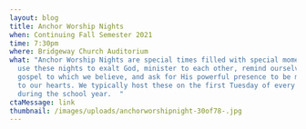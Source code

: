 ```yaml
---
layout: blog
title: Anchor Worship Nights
when: Continuing Fall Semester 2021
time: 7:30pm
where: Bridgeway Church Auditorium
what: "Anchor Worship Nights are special times filled with special moments! We
  use these nights to exalt God, minister to each other, remind ourselves of the
  gospel to which we believe, and ask for His powerful presence to be made known
  to our hearts. We typically host these on the first Tuesday of every month
  during the school year.  "
ctaMessage: link
thumbnail: /images/uploads/anchorworshipnight-30of78-.jpg
---
```


